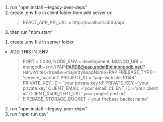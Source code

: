 <!-- CLIENT -->

1. run "npm install --legacy-peer-deps"
2. create .env file in client folder then add server url <!--- Make sure server is runing --->
   > REACT_APP_API_URL = http://localhost:5000/api
3. then run "npm start"

<!-- SERVER -->

1. create .env file in server folder

- ADD THIS IN .ENV
  > PORT = 5000,
  > NODE_ENV = development,
  > MONGO_URI = mongodb+srv://PAP:PAPDB@pap.apdm8bf.mongodb.net/?retryWrites=true&w=majority&appName=PAP
  > FIREBASE_TYPE= 'service_account'
  > PROJECT_ID = "pap-website-f0144"
  > PRIVATE_KEY_ID = 'your private key id'
  > PRIVATE_KEY ='your private key'
  > CLIENT_EMAIL ='your email'
  > CLIENT_ID ='your client id'
  > CLIENT_X509_CERT_URL 'your project cert url'
  > FIREBASE_STORAGE_BUCKET ='your firebase backet name'

2. run "npm install --legacy-peer-deps"
3. run "npm run dev"

<!-- ****** any error contact us error@zpunet.com or frontendkonki@gmail.com -->
